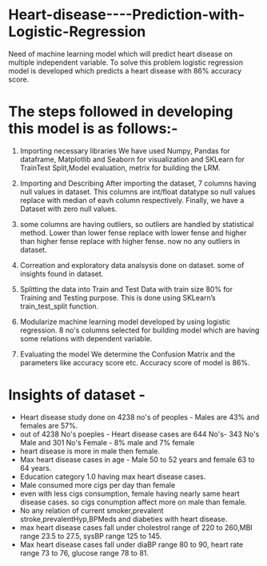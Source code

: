 # Heart-disease----Prediction-with-Logistic-Regression
Need of machine learning model which will predict heart disease on multiple independent variable. To solve this problem logistic regression model is developed which predicts a heart disease with 86% accuracy score.

# The steps followed in developing this model is as follows:-
1. Importing necessary libraries We have used Numpy, Pandas for dataframe, Matplotlib and Seaborn for visualization and SKLearn for TrainTest Split,Model evaluation, metrix for building the LRM.

2. Importing and Describing After importing the dataset, 7 columns having null values in dataset. This columns are int/float datatype so null values replace with median of eavh column respectively. Finally, we have a Dataset with zero null values.

3. some columns are having outliers, so outliers are handled by statistical method. Lower than lower fense replace with lower fense and higher than higher fense replace with higher fense. now no any outliers in dataset.

4. Correation and exploratory data analsysis done on dataset. some of insights found in dataset.

5. Splitting the data into Train and Test Data with train size 80% for Training and Testing purpose. This is done using SKLearn’s train_test_split function.

5. Modularize machine learning model developed by using logistic regression. 8 no's columns selected for building model which are having some relations with dependent variable. 

6. Evaluating the model We determine the Confusion Matrix and the parameters like accuracy score etc. Accuracy score of model is 86%.

# Insights of dataset - 
- Heart disease study done on 4238 no's of peoples - Males are 43% and females are 57%.
- out of 4238 No's poeples - Heart disease cases are 644 No's- 343 No's Male and 301 No's Female - 8% male and 7% female
- heart disease is more in male then female.
- Max heart disease cases in age - Male 50 to 52 years and female 63 to 64 years.
- Education category 1.0 having max heart disease cases.
- Male consumed more cigs per day than female
- even with less cigs consumption, female having nearly same heart disease cases. so cigs conumption affect more on male than female.
- No any relation of current smoker,prevalent stroke,prevalentHyp,BPMeds and diabeties with heart disease.
- max heart disease cases fall under cholestrol range of 220 to 260,MBI range 23.5 to 27.5, sysBP range 125 to 145.
- Max heart disease cases fall under diaBP range 80 to 90, heart rate range 73 to 76, glucose range 78 to 81.
